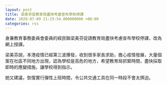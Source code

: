 ```yaml
---
layout: post
title: 梁美芬促教育局盡快考慮宣布學校停課
date: 2020-07-09 21:23:54.000000000 +08:00
categories: rss
---
```


身兼教育事務委員會委員的經民聯梁美芬促請教育局盡快考慮宣布學校停課，改為網上授課。

梁美芬說，本港疫情已經第三波爆發，收到很多家長求助，擔心疫情發展，大量個案在社區不同地方出現，認為學校是高危的地方，希望教育局抓緊時間，盡快採取即時的應變措施，讓學校得到指示。

她又建議，恢復實行彈性上班時間，令公共交通工具在同一時段不會太擠迫。
